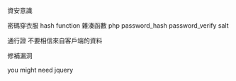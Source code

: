 資安意識

密碼穿衣服
hash function
雜湊函數
php 
password_hash
password_verify
salt


通行證
不要相信來自客戶端的資料




修補漏洞


you might need jquery

